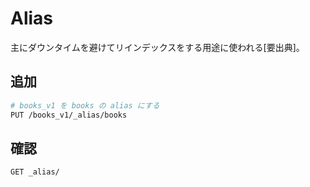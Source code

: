 # Alias

主にダウンタイムを避けてリインデックスをする用途に使われる[要出典]。

## 追加

```bash
# books_v1 を books の alias にする
PUT /books_v1/_alias/books
```

## 確認

```bash
GET _alias/
```
